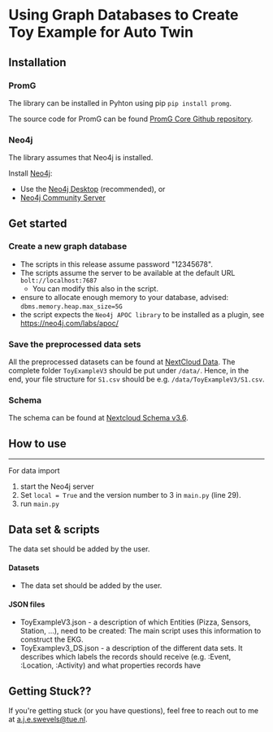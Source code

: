 # Using Graph Databases to Create Toy Example for Auto Twin

## Installation
### PromG
The library can be installed in Pyhton using pip
`pip install promg`.

The source code for PromG can be found [PromG Core Github repository](https://github.com/PromG-dev/promg-core).

### Neo4j
The library assumes that Neo4j is installed.

Install [Neo4j](https://neo4j.com/download/):

- Use the [Neo4j Desktop](https://neo4j.com/download-center/#desktop)  (recommended), or
- [Neo4j Community Server](https://neo4j.com/download-center/#community)

## Get started

### Create a new graph database

- The scripts in this release assume password "12345678".
- The scripts assume the server to be available at the default URL `bolt://localhost:7687`
  - You can modify this also in the script.
- ensure to allocate enough memory to your database, advised: `dbms.memory.heap.max_size=5G`
- the script expects the `Neo4j APOC library` to be installed as a plugin, see https://neo4j.com/labs/apoc/


### Save the preprocessed data sets

All the preprocessed datasets can be found at [NextCloud Data](https://autotwin.cloud68.co/s/Mqpd4s8RJ6ajAFk).
The complete folder `ToyExampleV3` should be put under `/data/`. Hence, in the end, your file structure for `S1.csv` should be e.g. `/data/ToyExampleV3/S1.csv`.

### Schema

The schema can be found at [Nextcloud Schema v3.6](https://autotwin.cloud68.co/f/43488).

## How to use
----------

For data import

1. start the Neo4j server
2. Set `local = True` and the version number to 3 in `main.py` (line 29).
1. run `main.py`

## Data set & scripts
The data set should be added by the user.

#### Datasets
- The data set should be added by the user.
#### JSON files
- ToyExampleV3.json - a description of which Entities (Pizza, Sensors, Station, ...), need to be created:
The main script uses this information to construct the EKG.
- ToyExamplev3_DS.json - a description of the different data sets. It describes which labels the records should receive (e.g. :Event, :Location, :Activity) and what properties records have

## Getting Stuck??
If you're getting stuck (or you have questions), feel free to reach out to me at a.j.e.swevels@tue.nl.
